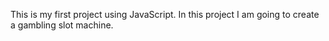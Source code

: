 This is my first project using JavaScript. In this project I am going to create a gambling slot machine. 
